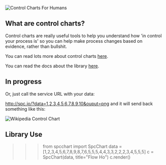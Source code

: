 ![Control Charts For Humans](http://benhughes.org.s3.amazonaws.com/controlcharts/ccfh.png "Control Charts For Humans")

What are control charts?
---

Control charts are really useful tools to help you understand how 'in control your process is'
so you can help make process changes based on evidence, rather than bullshit.

You can read lots more about control charts [here][1].

You can read the docs about the library [here][2].

In progress
---

Or, just call the service URL with your data:

http://spc.io/?data=1,2,3,4,5,6,7,8,9,10&ouput=png and it will send back something like this:

![Wikipedia Control Chart](http://upload.wikimedia.org/wikipedia/commons/thumb/f/f7/ControlChart.svg/520px-ControlChart.svg.png "Control Chart")

[1]:http://en.wikipedia.org/wiki/Control_chart
[2]:https://statistical-process-control-charts.readthedocs.org/en/latest/

Library Use
------------

>>> from spcchart import SpcChart
>>> data = [1,2,3,4,5,6,7,8,9,8,7,6,5,5,5,4,4,3,3,2,2,2,3,4,5,5,5]
>>> c = SpcChart(data, title="Flow Ho")
>>> c.render()